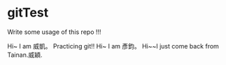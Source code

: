 # gitTest

Write some usage of this repo !!!

Hi~ I am 威凱。 Practicing git!!
Hi~ I am 彥鈞。
Hi~~I just come back from Tainan.威穎.
